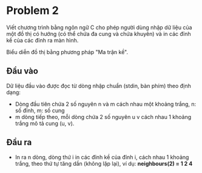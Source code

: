 # Problem 2

Viết chương trình bằng ngôn ngữ C cho phép người dùng nhập dữ liệu của một đồ thị có hướng (có thể chứa đa cung và chứa khuyên) và in các đỉnh kề của các đỉnh ra màn hình.

Biểu diễn đồ thị bằng phương pháp "Ma trận kề".

## Đầu vào

Dữ liệu đầu vào được đọc từ dòng nhập chuẩn (stdin, bàn phím) theo định dạng:

- Dòng đầu tiên chứa 2 số nguyên n và m cách nhau một khoảng trắng, n: số đỉnh, m: số cung
- m dòng tiếp theo, mỗi dòng chứa 2 số nguyên u v cách nhau 1 khoảng trắng mô tả cung (u, v).

## Đầu ra

- In ra n dòng, dòng thứ i in các đỉnh kề của đỉnh i, cách nhau 1 khoảng trắng, theo thứ tự tăng dần (không lặp lại), ví dụ: **neighbours(2) = 1 2 4**
